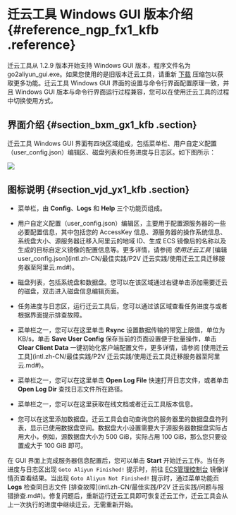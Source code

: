 # 迁云工具 Windows GUI 版本介绍 {#reference_ngp_fx1_kfb .reference}

迁云工具从 1.2.9 版本开始支持 Windows GUI 版本，程序文件名为go2aliyun\_gui.exe。如果您使用的是旧版本迁云工具，请重新 [下载](http://p2v-tools.oss-cn-hangzhou.aliyuncs.com/Alibaba_Cloud_Migration_Tool.zip) 压缩包以获取更多功能。迁云工具 Windows GUI 界面的设置与命令行界面配置原理一致，并且 Windows GUI 版本与命令行界面运行过程兼容，您可以在使用迁云工具的过程中切换使用方式。

## 界面介绍 {#section_bxm_gx1_kfb .section}

迁云工具 Windows GUI 界面有四块区域组成，包括菜单栏、用户自定义配置（user\_config.json）编辑区、磁盘列表和任务进度与日志区。如下图所示：

![](http://static-aliyun-doc.oss-cn-hangzhou.aliyuncs.com/assets/img/22628/153949499613345_zh-CN.png)

## 图标说明 {#section_vjd_yx1_kfb .section}

-   菜单栏，由 **Config**、**Logs** 和 **Help** 三个功能页组成。

-   用户自定义配置（user\_config.json）编辑区，主要用于配置源服务器的一些必要配置信息，其中包括您的 AccessKey 信息、源服务器的操作系统信息、系统盘大小、源服务器迁移入阿里云的地域 ID、生成 ECS 镜像后的名称以及生成的目标自定义镜像的配置信息等。更多详情，请参阅 *使用迁云工具* [编辑 user\_config.json](intl.zh-CN/最佳实践/P2V 迁云实践/使用迁云工具迁移服务器至阿里云.md#)。

-   磁盘列表，包括系统盘和数据盘。您可以在该区域通过右键单击添加需要迁云的磁盘，双击进入磁盘信息编辑页面。

-   任务进度与日志区，运行迁云工具后，您可以通过该区域查看任务进度与或者根据界面提示排查故障。

-   菜单栏之一，您可以在这里单击 **Rsync** 设置数据传输的带宽上限值，单位为 KB/s，单击 **Save User Config** 保存当前的页面设置便于批量操作，单击 **Clear Client Data** 一键初始化客户端配置文件，更多详情，请参阅 [使用迁云工具](intl.zh-CN/最佳实践/P2V 迁云实践/使用迁云工具迁移服务器至阿里云.md#)。

-   菜单栏之一，您可以在这里单击 **Open Log File** 快速打开日志文件，或者单击 **Open Log Dir** 查找日志文件所在路径。

-   菜单栏之一，您可以在这里获取在线文档或者迁云工具版本信息。

-   您可以在这里添加数据盘。迁云工具会自动查询您的服务器里的数据盘盘符列表，显示已使用数据盘空间。数据盘大小设置需要大于源服务器数据盘实际占用大小，例如，源数据盘大小为 500 GiB，实际占用 100 GiB，那么您只要设置成大于 100 GiB 即可。


在 GUI 界面上完成服务器信息配置后，您可以单击 **Start** 开始迁云工作。当任务进度与日志区出现 `Goto Aliyun Finished!` 提示时，前往 [ECS管理控制台](https://ecs.console.aliyun.com/) 镜像详情页查看结果。当出现 `Goto Aliyun Not Finished!` 提示时，通过菜单功能页 **Logs** 检查同日志文件 [排查故障](intl.zh-CN/最佳实践/P2V 迁云实践/问题与报错排查.md#)。修复问题后，重新运行迁云工具即可恢复迁云工作，迁云工具会从上一次执行的进度中继续迁云，无需重新开始。


